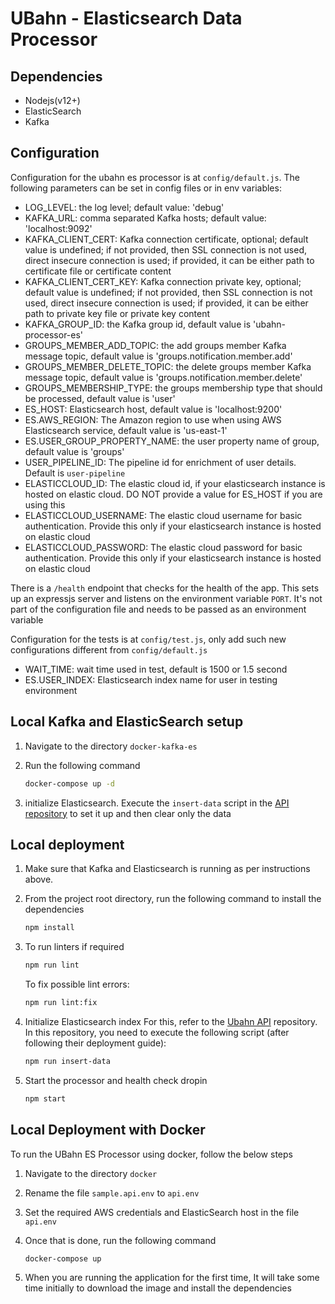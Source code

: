 # UBahn - Elasticsearch Data Processor

## Dependencies

- Nodejs(v12+)
- ElasticSearch
- Kafka

## Configuration

Configuration for the ubahn es processor is at `config/default.js`.
The following parameters can be set in config files or in env variables:

- LOG_LEVEL: the log level; default value: 'debug'
- KAFKA_URL: comma separated Kafka hosts; default value: 'localhost:9092'
- KAFKA_CLIENT_CERT: Kafka connection certificate, optional; default value is undefined;
    if not provided, then SSL connection is not used, direct insecure connection is used;
    if provided, it can be either path to certificate file or certificate content
- KAFKA_CLIENT_CERT_KEY: Kafka connection private key, optional; default value is undefined;
    if not provided, then SSL connection is not used, direct insecure connection is used;
    if provided, it can be either path to private key file or private key content
- KAFKA_GROUP_ID: the Kafka group id, default value is 'ubahn-processor-es'
- GROUPS_MEMBER_ADD_TOPIC: the add groups member Kafka message topic, default value is 'groups.notification.member.add'
- GROUPS_MEMBER_DELETE_TOPIC: the delete groups member Kafka message topic, default value is 'groups.notification.member.delete'
- GROUPS_MEMBERSHIP_TYPE: the groups membership type that should be processed, default value is 'user'
- ES_HOST: Elasticsearch host, default value is 'localhost:9200'
- ES.AWS_REGION: The Amazon region to use when using AWS Elasticsearch service, default value is 'us-east-1'
- ES.USER_GROUP_PROPERTY_NAME: the user property name of group, default value is 'groups'
- USER_PIPELINE_ID: The pipeline id for enrichment of user details. Default is `user-pipeline`
- ELASTICCLOUD_ID: The elastic cloud id, if your elasticsearch instance is hosted on elastic cloud. DO NOT provide a value for ES_HOST if you are using this
- ELASTICCLOUD_USERNAME: The elastic cloud username for basic authentication. Provide this only if your elasticsearch instance is hosted on elastic cloud
- ELASTICCLOUD_PASSWORD: The elastic cloud password for basic authentication. Provide this only if your elasticsearch instance is hosted on elastic cloud

There is a `/health` endpoint that checks for the health of the app. This sets up an expressjs server and listens on the environment variable `PORT`. It's not part of the configuration file and needs to be passed as an environment variable

Configuration for the tests is at `config/test.js`, only add such new configurations different from `config/default.js`

- WAIT_TIME: wait time used in test, default is 1500 or 1.5 second
- ES.USER_INDEX: Elasticsearch index name for user in testing environment

## Local Kafka and ElasticSearch setup

1. Navigate to the directory `docker-kafka-es`

2. Run the following command

    ```bash
    docker-compose up -d
    ```

3. initialize Elasticsearch. Execute the `insert-data` script in the [API repository](https://github.com/topcoder-platform/u-bahn-api) to set it up and then clear only the data

## Local deployment

1. Make sure that Kafka and Elasticsearch is running as per instructions above.

2. From the project root directory, run the following command to install the dependencies

    ```bash
    npm install
    ```

3. To run linters if required

    ```bash
    npm run lint
    ```

    To fix possible lint errors:

    ```bash
    npm run lint:fix
    ```

4. Initialize Elasticsearch index
    For this, refer to the [Ubahn API](https://github.com/topcoder-platform/u-bahn-api) repository. In this repository, you need to execute the following script (after following their deployment guide):

    ```bash
    npm run insert-data
    ```

5. Start the processor and health check dropin

    ```bash
    npm start
    ```

## Local Deployment with Docker

To run the UBahn ES Processor using docker, follow the below steps

1. Navigate to the directory `docker`

2. Rename the file `sample.api.env` to `api.env`

3. Set the required AWS credentials and ElasticSearch host in the file `api.env`

4. Once that is done, run the following command

    ```bash
    docker-compose up
    ```

5. When you are running the application for the first time, It will take some time initially to download the image and install the dependencies
